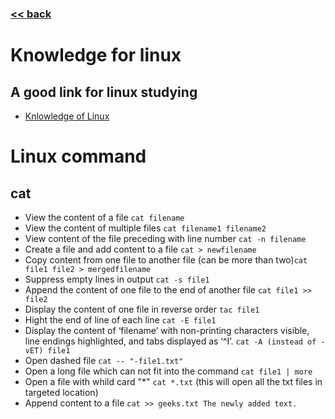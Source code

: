 ###  [<< back](./index.md)
# Knowledge for linux

## A good link for linux studying 
- [Knlowledge of Linux](https://linux265.com/course/)

# Linux command
## cat
- View the content of a file ```cat filename```
- View the content of multiple files ```cat filename1 filename2```
- View content of the file preceding with line number ```cat -n filename```
- Create a file and add content to a file  ```cat > newfilename```
- Copy content from one file to another file (can be more than two)```cat file1 file2 > mergedfilename```
- Suppress empty lines in output ```cat -s file1```
- Append the content of one file to the end of another file ```cat file1 >> file2```
- Display the content of one file in reverse order ```tac file1```
- Hight the end of line of each line ```cat -E file1```
- Display the content of ‘filename’ with non-printing characters visible, line endings highlighted, and tabs displayed as ‘^I’. ```cat -A (instead of -vET) file1```
- Open dashed file ```cat -- "-file1.txt"```
- Open a long file which can not fit into the command ```cat file1 | more```
- Open a file with whild card "*" ```cat *.txt``` (this will open all the txt files in targeted location)
- Append content to a file ```cat >> geeks.txt The newly added text.```
